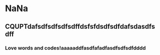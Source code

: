 # NaNa
## CQUPTdafsdfsdfsdfsdffdsfsfdsdfsdfdafsdasdfsdff
### Love words and codes!aaaaaddfasdfafadfasdfsdfsdfdddd